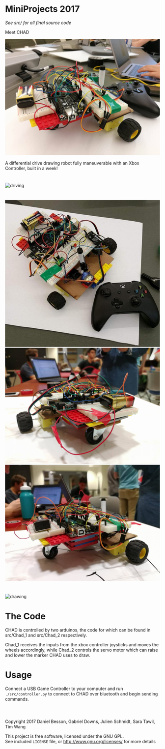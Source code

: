 # MiniProjects 2017
*See src/ for all final source code*

Meet CHAD

![CHAD](screenshots/side_with_controller.jpg)

A differential drive drawing robot fully maneuverable with an Xbox Controller, built in a week!

#
![driving](screenshots/driving.gif)
#
![robot_and_controller](screenshots/robot_and_controller.jpg)
![rear](screenshots/rear.jpg)
![side](screenshots/side.jpg)
#
![drawing](screenshots/drawing.gif)


# The Code
CHAD is controlled by two arduinos, the code for which can be found in src/Chad_1 and src/Chad_2 respectively.

Chad_1 receives the inputs from the xbox controller joysticks and moves the wheels accordingly, while Chad_2 controls the servo motor which can raise and lower the marker CHAD uses to draw.

# Usage
Connect a USB Game Controller to your computer and run `./src/controller.py` to connect to CHAD over bluetooth and begin sending commands.
#
\
Copyright 2017 Daniel Besson, Gabriel Downs, Julien Schmidt, Sara Tawil, Tim Wang

This project is free software, licensed under the GNU GPL.\
See included `LICENSE` file, or <http://www.gnu.org/licenses/> for more details
